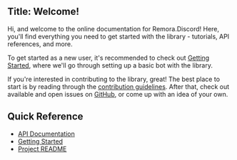 Title: Welcome!
---------------------

Hi, and welcome to the online documentation for Remora.Discord! Here, you'll 
find everything you need to get started with the library - tutorials, API
references, and more.

To get started as a new user, it's recommended to check out 
[Getting Started][1], where we'll go through setting up a basic bot with the 
library.

If you're interested in contributing to the library, great! The best place to 
start is by reading through the [contribution guidelines][2]. After that, check
out available and open issues on [GitHub][3], or come up with an idea of your 
own.

## Quick Reference
  * [API Documentation][4]
  * [Getting Started][1] 
  * [Project README][5]

[1]: guides/getting-started
[2]: github-info/CONTRIBUTING
[3]: https://www.github.com/Nihlus/Remora.Discord/issues
[4]: api
[5]: info/README
